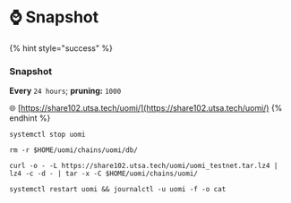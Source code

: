 # ⌚ Snapshot

{% hint style="success" %}
### Snapshot

**Every** `24 hours`; **pruning:** `1000`

🌐 [https://share102.utsa.tech/uomi/](https://share102.utsa.tech/uomi/)
{% endhint %}

```shell
systemctl stop uomi

rm -r $HOME/uomi/chains/uomi/db/

curl -o - -L https://share102.utsa.tech/uomi/uomi_testnet.tar.lz4 | lz4 -c -d - | tar -x -C $HOME/uomi/chains/uomi/

systemctl restart uomi && journalctl -u uomi -f -o cat
```

